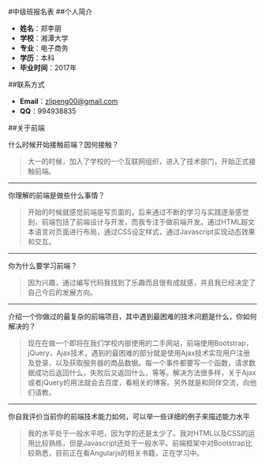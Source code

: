#中级班报名表
##个人简介
- **姓名**：郑李朋
- **学校**：湘潭大学
- **专业**：电子商务
- **学历**：本科
- **毕业时间**：2017年

##联系方式
- **Email**：zlipeng00@gmail.com
- **QQ**：994938835

##关于前端

什么时候开始接触前端？因何接触？
>大一的时候，加入了学校的一个互联网组织，进入了技术部门，开始正式接触前端。


----------

你理解的前端是做些什么事情？
>开始的时候就感觉前端是写页面的，后来通过不断的学习与实践逐渐感觉到，前端包括了前端设计与开发，而我专注于做前端开发。通过HTML超文本语言对页面进行布局，通过CSS设定样式，通过Javascript实现动态效果和交互。


----------
你为什么要学习前端？
>因为兴趣，通过编写代码我找到了乐趣而且很有成就感，并且我已经决定了自己今后的发展方向。


----------
介绍一个你做过的最复杂的前端项目，其中遇到最困难的技术问题是什么，你如何解决的？
>现在在做一个即将在我们学校内部使用的二手网站，前端使用Bootstrap，jQuery，Ajax技术，遇到的最困难的部分就是使用Ajax技术实现用户注册及登录，以及获取服务器的商品数据。每一个事件都要写一个函数，请求数据成功后返回什么，失败后又返回什么，等等。解决方法很多样，关于Ajax或者jQuery的用法就会去百度，看相关的博客。另外就是和同伴交流，向他们请教。


----------
你自我评价当前你的前端技术能力如何，可以举一些详细的例子来描述能力水平
>我的水平处于一般水平吧，因为学的还是太少了。我对HTML以及CSS的运用比较熟练，但是Javascript还处于一般水平。前端框架中对Bootstrap比较熟悉，目前正在看Angularjs的相关书籍，正在学习中。

